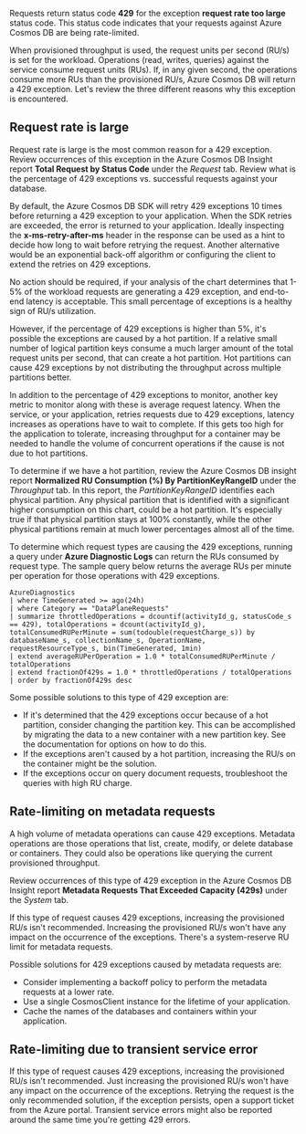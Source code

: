 Requests return status code **429** for the exception **request rate too large** status code. This status code indicates that your requests against Azure Cosmos DB are being rate-limited.

When provisioned throughput is used, the request units per second (RU/s) is set for the workload.  Operations (read, writes, queries) against the service consume request units (RUs). If, in any given second, the operations consume more RUs than the provisioned RU/s, Azure Cosmos DB will return a 429 exception. Let's review the three different reasons why this exception is encountered.

## Request rate is large

Request rate is large is the most common reason for a 429 exception. Review occurrences of this exception in the Azure Cosmos DB Insight report **Total Request by Status Code** under the *Request* tab. Review what is the percentage of 429 exceptions vs. successful requests against your database. 

By default, the Azure Cosmos DB SDK will retry 429 exceptions 10 times before returning a 429 exception to your application. When the SDK retries are exceeded, the error is returned to your application. Ideally inspecting the **x-ms-retry-after-ms** header in the response can be used as a hint to decide how long to wait before retrying the request. Another alternative would be an exponential back-off algorithm or configuring the client to extend the retries on 429 exceptions.

No action should be required, if your analysis of the chart determines that 1-5% of the workload requests are generating a 429 exception, and end-to-end latency is acceptable. This small percentage of exceptions is a healthy sign of RU/s utilization.

However, if the percentage of 429 exceptions is higher than 5%, it's possible the exceptions are caused by a hot partition. If a relative small number of logical partition keys consume a much larger amount of the total request units per second, that can create a hot partition. Hot partitions can cause 429 exceptions by not distributing the throughput across multiple partitions better. 

In addition to the percentage of 429 exceptions to monitor, another key metric to monitor along with these is average request latency. When the service, or your application, retries requests due to 429 exceptions, latency increases as operations have to wait to complete. If this gets too high for the application to tolerate, increasing throughput for a container may be needed to handle the volume of concurrent operations if the cause is not due to hot partitions.

To determine if we have a hot partition, review the Azure Cosmos DB insight report **Normalized RU Consumption (%) By PartitionKeyRangeID** under the *Throughput* tab. In this report, the *PartitionKeyRangeID* identifies each physical partition. Any physical partition that is identified with a significant higher consumption on this chart, could be a hot partition. It's especially true if that physical partition stays at 100% constantly, while the other physical partitions remain at much lower percentages almost all of the time.

To determine which request types are causing the 429 exceptions, running a query under **Azure Diagnostic Logs** can return the RUs consumed by request type. The sample query below returns the average RUs per minute per operation for those operations with 429 exceptions.

```kusto
AzureDiagnostics
| where TimeGenerated >= ago(24h)
| where Category == "DataPlaneRequests"
| summarize throttledOperations = dcountif(activityId_g, statusCode_s == 429), totalOperations = dcount(activityId_g), totalConsumedRUPerMinute = sum(todouble(requestCharge_s)) by databaseName_s, collectionName_s, OperationName, requestResourceType_s, bin(TimeGenerated, 1min)
| extend averageRUPerOperation = 1.0 * totalConsumedRUPerMinute / totalOperations 
| extend fractionOf429s = 1.0 * throttledOperations / totalOperations
| order by fractionOf429s desc
```

Some possible solutions to this type of 429 exception are:
- If it's determined that the 429 exceptions occur because of a hot partition, consider changing the partition key. This can be accomplished by migrating the data to a new container with a new partition key. See the documentation for options on how to do this.
- If the exceptions aren't caused by a hot partition, increasing the RU/s on the container might be the solution.
- If the exceptions occur on query document requests, troubleshoot the queries with high RU charge.

## Rate-limiting on metadata requests

A high volume of metadata operations can cause 429 exceptions. Metadata operations are those operations that list, create, modify, or delete database or containers. They could also be operations like querying the current provisioned throughput.

Review occurrences of this type of 429 exception in the Azure Cosmos DB Insight report **Metadata Requests That Exceeded Capacity (429s)** under the *System* tab. 

If this type of request causes 429 exceptions, increasing the provisioned RU/s isn't recommended. Increasing the provisioned RU/s won't have any impact on the occurrence of the exceptions. There's a system-reserve RU limit for metadata requests.

Possible solutions for 429 exceptions caused by metadata requests are:
- Consider implementing a backoff policy to perform the metadata requests at a lower rate.
- Use a single CosmosClient instance for the lifetime of your application.
- Cache the names of the databases and containers within your application.

## Rate-limiting due to transient service error

If this type of request causes 429 exceptions, increasing the provisioned RU/s isn't recommended. Just increasing the provisioned RU/s won't have any impact on the occurrence of the exceptions. Retrying the request is the only recommended solution, if the exception persists, open a support ticket from the Azure portal. Transient service errors might also be reported around the same time you're getting 429 errors.

